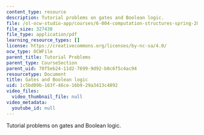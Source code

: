```yaml
---
content_type: resource
description: Tutorial problems on gates and Boolean logic.
file: /ol-ocw-studio-app/courses/6-004-computation-structures-spring-2009/1c5bd09b163f46ce16b929a3413c4892_MIT6_004s09_tutor04.pdf
file_size: 327438
file_type: application/pdf
learning_resource_types: []
license: https://creativecommons.org/licenses/by-nc-sa/4.0/
ocw_type: OCWFile
parent_title: Tutorial Problems
parent_type: CourseSection
parent_uid: 70f5eb24-11d2-7699-9d92-b0c6f5c4ac94
resourcetype: Document
title: Gates and Boolean logic
uid: 1c5bd09b-163f-46ce-16b9-29a3413c4892
video_files:
  video_thumbnail_file: null
video_metadata:
  youtube_id: null
---
```

Tutorial problems on gates and Boolean logic.